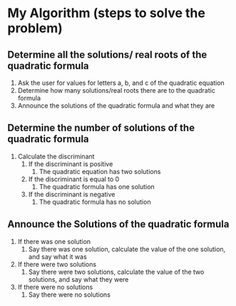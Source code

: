 # My Algorithm (steps to solve the problem)
## Determine all the solutions/ real roots of the quadratic formula

1. Ask the user for values for letters a, b, and c of the quadratic equation 
2. Determine how many solutions/real roots there are to the quadratic formula
3. Announce the solutions of the quadratic formula and what they are

## Determine the number of solutions of the quadratic formula 
1. Calculate the discriminant 
    1. If the discriminant is positive
        1. The quadratic equation has two solutions
    2. If the discriminant is equal to 0
        1. The quadratic formula has one solution
    3. If the discriminant is negative
        1. The quadratic formula has no solution

## Announce the Solutions of the quadratic formula
1. If there was one solution
    1. Say there was one solution, calculate the value of the one solution, and say what it was
2. If there were two solutions
    1. Say there were two solutions, calculate the value of the two solutions, and say what they were 
3. If there were no solutions
    1. Say there were no solutions